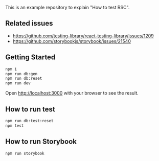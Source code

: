 This is an example repository to explain "How to test RSC".

## Related issues

- https://github.com/testing-library/react-testing-library/issues/1209
- https://github.com/storybookjs/storybook/issues/21540

## Getting Started

```sh
npm i
npm run db:gen
npm run db:reset
npm run dev
```

Open [http://localhost:3000](http://localhost:3000) with your browser to see the result.

## How to run test

```sh
npm run db:test:reset
npm test
```

## How to run Storybook

```sh
npm run storybook
```
